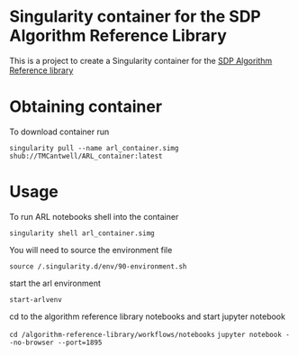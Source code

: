 # Singularity container for the SDP Algorithm Reference Library

This is a project to create a Singularity container for the [SDP Algorithm Reference library](https://github.com/SKA-ScienceDataProcessor/algorithm-reference-library)

# Obtaining container

To download container run 

`singularity pull --name arl_container.simg shub://TMCantwell/ARL_container:latest
`
# Usage

To run ARL notebooks shell into the container

`
singularity shell arl_container.simg
`

You will need to source the environment file

`source /.singularity.d/env/90-environment.sh
`

start the arl environment

`
start-arlvenv
`

cd to the algorithm reference library notebooks and start jupyter notebook

`
cd /algorithm-reference-library/workflows/notebooks
`
`
jupyter notebook --no-browser --port=1895
`
